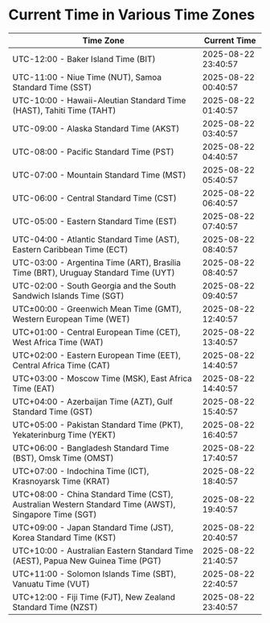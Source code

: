 # Current Time in Various Time Zones

| Time Zone | Current Time |
|-----------|--------------|
| UTC-12:00 - Baker Island Time (BIT) | 2025-08-22 23:40:57 |
| UTC-11:00 - Niue Time (NUT), Samoa Standard Time (SST) | 2025-08-22 00:40:57 |
| UTC-10:00 - Hawaii-Aleutian Standard Time (HAST), Tahiti Time (TAHT) | 2025-08-22 01:40:57 |
| UTC-09:00 - Alaska Standard Time (AKST) | 2025-08-22 03:40:57 |
| UTC-08:00 - Pacific Standard Time (PST) | 2025-08-22 04:40:57 |
| UTC-07:00 - Mountain Standard Time (MST) | 2025-08-22 05:40:57 |
| UTC-06:00 - Central Standard Time (CST) | 2025-08-22 06:40:57 |
| UTC-05:00 - Eastern Standard Time (EST) | 2025-08-22 07:40:57 |
| UTC-04:00 - Atlantic Standard Time (AST), Eastern Caribbean Time (ECT) | 2025-08-22 08:40:57 |
| UTC-03:00 - Argentina Time (ART), Brasília Time (BRT), Uruguay Standard Time (UYT) | 2025-08-22 08:40:57 |
| UTC-02:00 - South Georgia and the South Sandwich Islands Time (SGT) | 2025-08-22 09:40:57 |
| UTC±00:00 - Greenwich Mean Time (GMT), Western European Time (WET) | 2025-08-22 12:40:57 |
| UTC+01:00 - Central European Time (CET), West Africa Time (WAT) | 2025-08-22 13:40:57 |
| UTC+02:00 - Eastern European Time (EET), Central Africa Time (CAT) | 2025-08-22 14:40:57 |
| UTC+03:00 - Moscow Time (MSK), East Africa Time (EAT) | 2025-08-22 14:40:57 |
| UTC+04:00 - Azerbaijan Time (AZT), Gulf Standard Time (GST) | 2025-08-22 15:40:57 |
| UTC+05:00 - Pakistan Standard Time (PKT), Yekaterinburg Time (YEKT) | 2025-08-22 16:40:57 |
| UTC+06:00 - Bangladesh Standard Time (BST), Omsk Time (OMST) | 2025-08-22 17:40:57 |
| UTC+07:00 - Indochina Time (ICT), Krasnoyarsk Time (KRAT) | 2025-08-22 18:40:57 |
| UTC+08:00 - China Standard Time (CST), Australian Western Standard Time (AWST), Singapore Time (SGT) | 2025-08-22 19:40:57 |
| UTC+09:00 - Japan Standard Time (JST), Korea Standard Time (KST) | 2025-08-22 20:40:57 |
| UTC+10:00 - Australian Eastern Standard Time (AEST), Papua New Guinea Time (PGT) | 2025-08-22 21:40:57 |
| UTC+11:00 - Solomon Islands Time (SBT), Vanuatu Time (VUT) | 2025-08-22 22:40:57 |
| UTC+12:00 - Fiji Time (FJT), New Zealand Standard Time (NZST) | 2025-08-22 23:40:57 |

